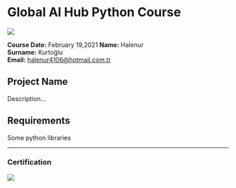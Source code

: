 # Global Al Hub Python Course
![](img/logo.png)

**Course Date:** February 19,2021 
**Name:** Halenur  
**Surname:** Kurtoğlu  
**Email:** halenur4106@hotmail.com.tr

## Project Name
Description...

## Requirements
Some python libraries

---

### Certification
![](img/certificate_ex.png)

